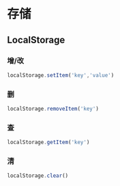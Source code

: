 # 存储

## LocalStorage
### 增/改
```javascript
localStorage.setItem('key','value')
```
### 删
```javascript
localStorage.removeItem('key')
```
### 查
```javascript
localStorage.getItem('key')
```
### 清
```javascript
localStorage.clear()
```